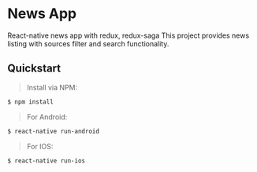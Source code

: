 # News App
React-native news app with redux, redux-saga
This project provides news listing with sources filter and search functionality.
## Quickstart
> Install via NPM:
```bash
$ npm install
```
> For Android: 
```bash
$ react-native run-android
```
> For IOS:
```bash
$ react-native run-ios
```
